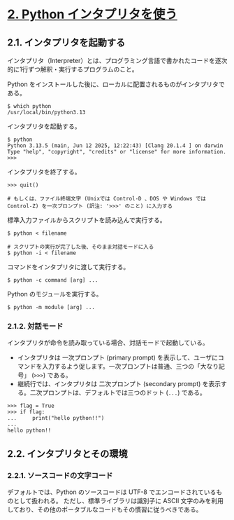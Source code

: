 # [2. Python インタプリタを使う](https://docs.python.org/ja/3.13/tutorial/interpreter.html)

## 2.1. インタプリタを起動する

インタプリタ（Interpreter）とは、プログラミング言語で書かれたコードを逐次的に1行ずつ解釈・実行するプログラムのこと。

Python をインストールした後に、ローカルに配置されるものがインタプリタである。

```shell
$ which python
/usr/local/bin/python3.13
```

インタプリタを起動する。

```shell
$ python
Python 3.13.5 (main, Jun 12 2025, 12:22:43) [Clang 20.1.4 ] on darwin
Type "help", "copyright", "credits" or "license" for more information.
>>> 
```

インタプリタを終了する。

```shell
>>> quit()

# もしくは、ファイル終端文字 (Unixでは Control-D 、DOS や Windows では Control-Z) を一次プロンプト (訳注: '>>>' のこと) に入力する
```

標準入力ファイルからスクリプトを読み込んで実行する。

```shell
$ python < filename

# スクリプトの実行が完了した後、そのまま対話モードに入る
$ python -i < filename
```

コマンドをインタプリタに渡して実行する。

```shell
$ python -c command [arg] ...
```

Python のモジュールを実行する。

```shell
$ python -m module [arg] ...
```

### 2.1.2. 対話モード

インタプリタが命令を読み取っている場合、対話モードで起動している。

- インタプリタは 一次プロンプト (primary prompt) を表示して、ユーザにコマンドを入力するよう促します。一次プロンプトは普通、三つの「大なり記号」 (`>>>`) である。
- 継続行では、インタプリタは 二次プロンプト (secondary prompt) を表示する。二次プロンプトは、デフォルトでは三つのドット (`...`) である。

```shell
>>> flag = True
>>> if flag:
...     print("hello python!!")
...     
hello python!!
```

## 2.2. インタプリタとその環境

### 2.2.1. ソースコードの文字コード

デフォルトでは、Python のソースコードは UTF-8 でエンコードされているものとして扱われる。
ただし、標準ライブラリは識別子に ASCII 文字のみを利用しており、その他のポータブルなコードもその慣習に従うべきである。
